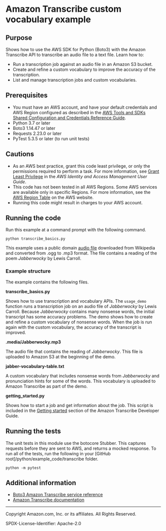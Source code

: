 # Amazon Transcribe custom vocabulary example

## Purpose

Shows how to use the AWS SDK for Python (Boto3) with the Amazon Transcribe API to
transcribe an audio file to a text file. Learn how to:

* Run a transcription job against an audio file in an Amazon S3 bucket.
* Create and refine a custom vocabulary to improve the accuracy of the transcription.
* List and manage transcription jobs and custom vocabularies.

## Prerequisites

- You must have an AWS account, and have your default credentials and AWS Region
  configured as described in the [AWS Tools and SDKs Shared Configuration and
  Credentials Reference Guide](https://docs.aws.amazon.com/credref/latest/refdocs/creds-config-files.html).
- Python 3.7 or later
- Boto3 1.14.47 or later
- Requests 2.23.0 or later 
- PyTest 5.3.5 or later (to run unit tests)

## Cautions

- As an AWS best practice, grant this code least privilege, or only the 
  permissions required to perform a task. For more information, see 
  [Grant Least Privilege](https://docs.aws.amazon.com/IAM/latest/UserGuide/best-practices.html#grant-least-privilege) 
  in the *AWS Identity and Access Management 
  User Guide*.
- This code has not been tested in all AWS Regions. Some AWS services are 
  available only in specific Regions. For more information, see the 
  [AWS Region Table](https://aws.amazon.com/about-aws/global-infrastructure/regional-product-services/)
  on the AWS website.
- Running this code might result in charges to your AWS account.

## Running the code

Run this example at a command prompt with the following command.

```
python transcribe_basics.py
``` 

This example uses a public domain 
[audio file](https://en.wikisource.org/wiki/File:Jabberwocky.ogg) downloaded from 
Wikipedia and converted from .ogg to .mp3 format. The file contains a reading of 
the poem *Jabberwocky* by Lewis Carroll.

### Example structure

The example contains the following files.

**transcribe_basics.py**

Shows how to use transcription and vocabulary APIs. The `usage_demo`
function runs a transcription job on an audio file of *Jabberwocky*
by Lewis Carroll. Because *Jabberwocky* contains many nonsense words, the initial
transcript has some accuracy problems. The demo shows how to create and refine a 
custom vocabulary of nonsense words. When the job is run again with the custom
vocabulary, the accuracy of the transcript is improved.

**.media/Jabberwocky.mp3**

The audio file that contains the reading of *Jabberwocky*. This file is uploaded to
Amazon S3 at the beginning of the demo.

**jabber-vocabulary-table.txt**

A custom vocabulary that includes nonsense words from *Jabberwocky* and pronunciation
hints for some of the words. This vocabulary is uploaded to Amazon Transcribe as part
of the demo.

**getting_started.py**

Shows how to start a job and get information about the job. This script is included
in the 
[Getting started](https://docs.aws.amazon.com/transcribe/latest/dg/getting-started-python.html) 
section of the Amazon Transcribe Developer Guide.

## Running the tests

The unit tests in this module use the botocore Stubber. This captures requests before 
they are sent to AWS, and returns a mocked response. To run all of the tests, 
run the following in your [GitHub root]/python/example_code/transcribe 
folder.

```    
python -m pytest
```

## Additional information

- [Boto3 Amazon Transcribe service reference](https://boto3.amazonaws.com/v1/documentation/api/latest/reference/services/transcribe.html)
- [Amazon Transcribe documentation](https://docs.aws.amazon.com/transcribe/index.html)

---
Copyright Amazon.com, Inc. or its affiliates. All Rights Reserved.

SPDX-License-Identifier: Apache-2.0
